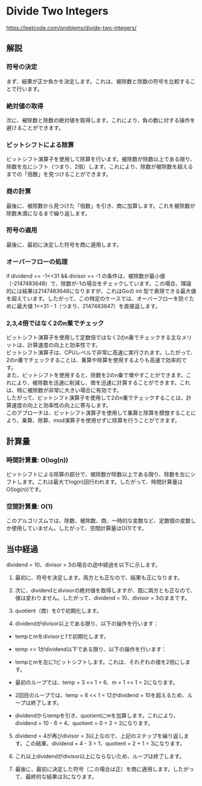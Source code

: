 # Divide Two Integers
https://leetcode.com/problems/divide-two-integers/

## 解説

### 符号の決定
まず、結果が正か負かを決定します。これは、被除数と除数の符号を比較することで行います。

### 絶対値の取得
次に、被除数と除数の絶対値を取得します。これにより、負の数に対する操作を避けることができます。

### ビットシフトによる除算
ビットシフト演算子を使用して除算を行います。被除数が除数以上である限り、除数を左にシフト（つまり、2倍）します。これにより、除数が被除数を超えるまでの「倍数」を見つけることができます。

### 商の計算
最後に、被除数から見つけた「倍数」を引き、商に加算します。これを被除数が除数未満になるまで繰り返します。

### 符号の適用
最後に、最初に決定した符号を商に適用します。

### オーバーフローの処理
if dividend == -1<<31 && divisor == -1 の条件は、被除数が最小値（-2147483648）で、除数が-1の場合をチェックしています。この場合、理論的には結果は2147483648になりますが、これはGoの int 型で表現できる最大値を超えています。したがって、この特定のケースでは、オーバーフローを防ぐために最大値 1<<31 - 1（つまり、2147483647）を直接返します。

### 2,3,4倍ではなく2のn乗でチェック
ビットシフト演算子を使用して定数倍ではなく2のn乗でチェックする主なメリットは、計算速度の向上と効率性です。  
ビットシフト演算子は、CPUレベルで非常に高速に実行されます。したがって、2のn乗でチェックすることは、乗算や除算を使用するよりも高速で効率的です。  
また、ビットシフトを使用すると、除数を2のn乗で増やすことができます。これにより、被除数を迅速に削減し、商を迅速に計算することができます。これは、特に被除数が非常に大きい場合に有効です。  
したがって、ビットシフト演算子を使用して2のn乗でチェックすることは、計算速度の向上と効率性の向上に寄与します。  
このアプローチは、ビットシフト演算子を使用して乗算と除算を模倣することにより、乗算、除算、mod演算子を使用せずに除算を行うことができます。

## 計算量

### 時間計算量: O(log(n))
ビットシフトによる除算の部分で、被除数が除数以上である限り、除数を左にシフトします。これは最大でlog(n)回行われます。したがって、時間計算量はO(log(n))です。

### 空間計算量: O(1)
このアルゴリズムでは、除数、被除数、商、一時的な変数など、定数個の変数しか使用していません。したがって、空間計算量はO(1)です。

## 当中経過
dividend = 10、divisor = 3の場合の途中経過を以下に示します。

1. 最初に、符号を決定します。両方とも正なので、結果も正になります。

2. 次に、dividendとdivisorの絶対値を取得しますが、既に両方とも正なので、値は変わりません。したがって、dividend = 10、divisor = 3のままです。

3. quotient（商）を0で初期化します。

4. dividendがdivisor以上である限り、以下の操作を行います：

- tempとmをdivisorと1で初期化します。

- temp << 1がdividend以下である限り、以下の操作を行います：

- tempとmを左に1ビットシフトします。これは、それぞれの値を2倍にします。

- 最初のループでは、temp = 3 << 1 = 6、m = 1 << 1 = 2になります。

- 2回目のループでは、temp = 6 << 1 = 12がdividend = 10を超えるため、ループは終了します。

- dividendからtempを引き、quotientにmを加算します。これにより、dividend = 10 - 6 = 4、quotient = 0 + 2 = 2になります。

5. dividend = 4が再びdivisor = 3以上なので、上記のステップを繰り返します。この結果、dividend = 4 - 3 = 1、quotient = 2 + 1 = 3になります。

6. これ以上dividendがdivisor以上にならないため、ループは終了します。

7. 最後に、最初に決定した符号（この場合は正）を商に適用します。したがって、最終的な結果は3になります。
